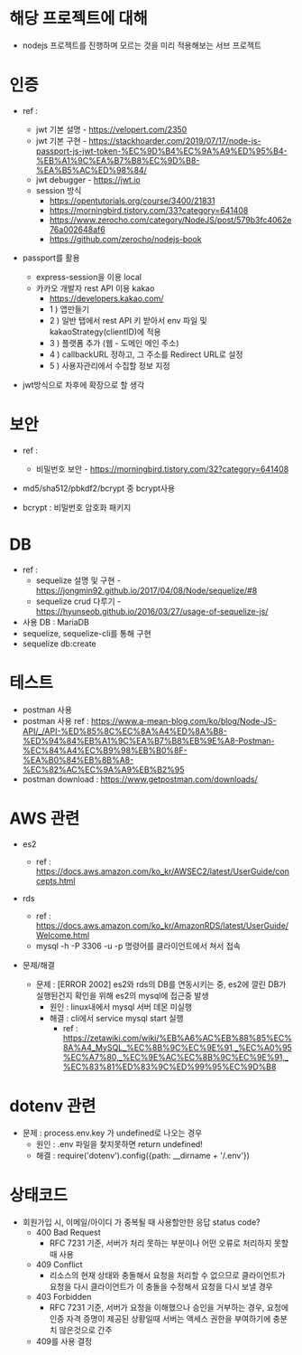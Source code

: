 # 해당 프로젝트에 대해 

- nodejs 프로젝트를 진행하며 모르는 것을 미리 적용해보는 서브 프로젝트

# 인증

- ref : 
    - jwt 기본 설명 - https://velopert.com/2350
    - jwt 기본 구현 - https://stackhoarder.com/2019/07/17/node-js-passport-js-jwt-token-%EC%9D%B4%EC%9A%A9%ED%95%B4-%EB%A1%9C%EA%B7%B8%EC%9D%B8-%EA%B5%AC%ED%98%84/
    - jwt debugger - https://jwt.io
    - session 방식 
        - https://opentutorials.org/course/3400/21831
        - https://morningbird.tistory.com/33?category=641408
        - https://www.zerocho.com/category/NodeJS/post/579b3fc4062e76a002648af6
        - https://github.com/zerocho/nodejs-book

- passport를 활용
    - express-session을 이용 local
    - 카카오 개발자 rest API 이용 kakao
        - https://developers.kakao.com/
        - 1 ) 앱만들기
        - 2 ) 일반 탭에서 rest API 키 받아서 env 파일 및 kakaoStrategy(clientID)에 적용
        - 3 ) 플랫폼 추가 (웹 - 도메인 메인 주소)
        - 4 ) callbackURL 정하고, 그 주소를 Redirect URL로 설정
        - 5 ) 사용자관리에서 수집할 정보 지정
- jwt방식으로 차후에 확장으로 할 생각


# 보안

- ref :
    - 비밀번호 보안 - https://morningbird.tistory.com/32?category=641408
- md5/sha512/pbkdf2/bcrypt 중 bcrypt사용

- bcrypt : 비밀번호 암호화 패키지

# DB

- ref : 
    - sequelize 설명 및 구현 - https://jongmin92.github.io/2017/04/08/Node/sequelize/#8
    - sequelize crud 다루기 - https://hyunseob.github.io/2016/03/27/usage-of-sequelize-js/
- 사용 DB : MariaDB
- sequelize, sequelize-cli를 통해 구현
- sequelize db:create

# 테스트

- postman 사용
- postman 사용 ref : https://www.a-mean-blog.com/ko/blog/Node-JS-API/_/API-%ED%85%8C%EC%8A%A4%ED%8A%B8-%ED%94%84%EB%A1%9C%EA%B7%B8%EB%9E%A8-Postman-%EC%84%A4%EC%B9%98%EB%B0%8F-%EA%B0%84%EB%8B%A8-%EC%82%AC%EC%9A%A9%EB%B2%95
- postman download : https://www.getpostman.com/downloads/

# AWS 관련

- es2
    - ref : https://docs.aws.amazon.com/ko_kr/AWSEC2/latest/UserGuide/concepts.html

- rds
    - ref : https://docs.aws.amazon.com/ko_kr/AmazonRDS/latest/UserGuide/Welcome.html
    - mysql -h <endpoint> -P 3306 -u <mymasteruser>  -p 명령어를 클라이언트에서 쳐서 접속

- 문제/해결
    - 문제 : [ERROR 2002] es2와 rds의 DB를 연동시키는 중, es2에 깔린 DB가 실행된건지 확인을 위해 es2의 mysql에 접근중 발생
        - 원인 : linux내에서 mysql 서버 데몬 미실행
        - 해결 : cli에서 service mysql start 실행
            - ref : https://zetawiki.com/wiki/%EB%A6%AC%EB%88%85%EC%8A%A4_MySQL_%EC%8B%9C%EC%9E%91,_%EC%A0%95%EC%A7%80,_%EC%9E%AC%EC%8B%9C%EC%9E%91,_%EC%83%81%ED%83%9C%ED%99%95%EC%9D%B8
  
# dotenv 관련

- 문제 : process.env.key 가 undefined로 나오는 경우
    - 원인 : .env 파일을 찾지못하면 return undefined!
    - 해결 : require('dotenv').config({path: __dirname + '/.env'})

# 상태코드

- 회원가입 시, 이메일/아이디 가 중복될 때 사용할만한 응답 status code?
    - 400 Bad Request
        - RFC 7231 기준, 서버가 처리 못하는 부분이나 어떤 오류로 처리하지 못할 때 사용
    - 409 Conflict
        - 리소스의 현재 상태와 충돌해서 요청을 처리할 수 없으므로 클라이언트가 요청을 다시 클라이언트가 이 충돌을 수정해서 요청을 다시 보낼 경우
    - 403 Forbidden
        - RFC 7231 기준, 서버가 요청을 이해했으나 승인을 거부하는 경우, 요청에 인증 자격 증명이 제공된 상황일때 서버는 액세스 권한을 부여하기에 충분치 않은것으로 간주
    - 409를 사용 결정